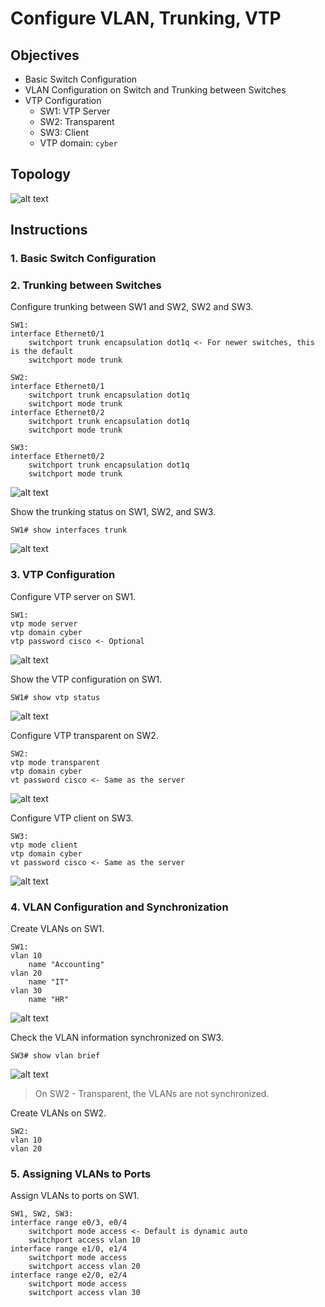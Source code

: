 # Configure VLAN, Trunking, VTP

## Objectives

- Basic Switch Configuration
- VLAN Configuration on Switch and Trunking between Switches
- VTP Configuration
  - SW1: VTP Server
  - SW2: Transparent
  - SW3: Client
  - VTP domain: `cyber`

## Topology

![alt text](topo.png)

## Instructions

### 1. Basic Switch Configuration

### 2. Trunking between Switches

Configure trunking between SW1 and SW2, SW2 and SW3.

```plaintext
SW1:
interface Ethernet0/1
    switchport trunk encapsulation dot1q <- For newer switches, this is the default
    switchport mode trunk

SW2:
interface Ethernet0/1
    switchport trunk encapsulation dot1q
    switchport mode trunk
interface Ethernet0/2
    switchport trunk encapsulation dot1q
    switchport mode trunk

SW3:
interface Ethernet0/2
    switchport trunk encapsulation dot1q
    switchport mode trunk
```

![alt text](trunk_config.png)

Show the trunking status on SW1, SW2, and SW3.

```plaintext
SW1# show interfaces trunk
```

![alt text](trunk_status.png)

### 3. VTP Configuration

Configure VTP server on SW1.

```plaintext
SW1:
vtp mode server
vtp domain cyber
vtp password cisco <- Optional
```

![alt text](vtp_server.png)

Show the VTP configuration on SW1.

```plaintext
SW1# show vtp status
```

![alt text](vtp_status.png)

Configure VTP transparent on SW2.

```plaintext
SW2:
vtp mode transparent
vtp domain cyber
vt password cisco <- Same as the server
```

![alt text](vtp_trans.png)

Configure VTP client on SW3.

```plaintext
SW3:
vtp mode client
vtp domain cyber
vt password cisco <- Same as the server
```

![alt text](vtp_client.png)

### 4. VLAN Configuration and Synchronization

Create VLANs on SW1.

```plaintext
SW1:
vlan 10
    name "Accounting"
vlan 20
    name "IT"
vlan 30
    name "HR"
```

![alt text](vlan_config.png)

Check the VLAN information synchronized on SW3.

```plaintext
SW3# show vlan brief
```

![alt text](vlan_sync.png)

> On SW2 - Transparent, the VLANs are not synchronized.

Create VLANs on SW2.

```plaintext
SW2:
vlan 10
vlan 20
```

### 5. Assigning VLANs to Ports

Assign VLANs to ports on SW1.

```plaintext
SW1, SW2, SW3:
interface range e0/3, e0/4
    switchport mode access <- Default is dynamic auto
    switchport access vlan 10
interface range e1/0, e1/4
    switchport mode access
    switchport access vlan 20
interface range e2/0, e2/4
    switchport mode access
    switchport access vlan 30
```
